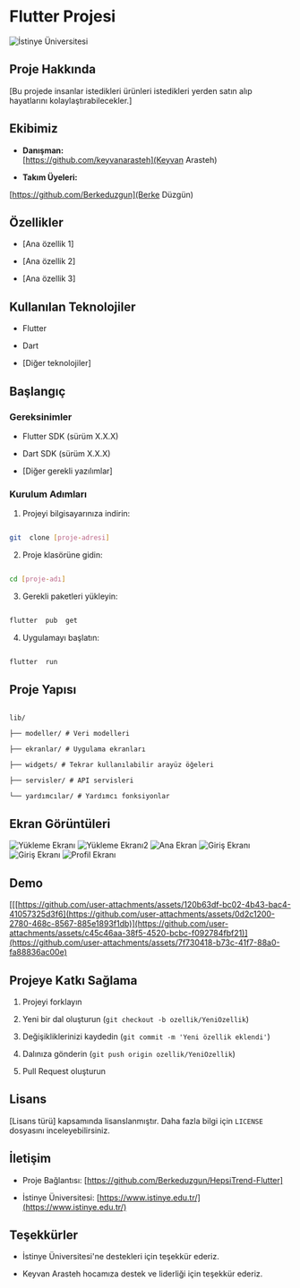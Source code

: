 # Flutter Projesi

  

![İstinye Üniversitesi](https://www.unitededucation.com/linklogoch/istinye-university-logo.png)

  

## Proje Hakkında

[Bu projede insanlar istedikleri ürünleri istedikleri yerden satın alıp hayatlarını kolaylaştırabilecekler.]

  

## Ekibimiz

-  **Danışman:**  
[https://github.com/keyvanarasteh](Keyvan Arasteh)


-  **Takım Üyeleri:**

[https://github.com/Berkeduzgun](Berke Düzgün)

  

## Özellikler

- [Ana özellik 1]

- [Ana özellik 2]

- [Ana özellik 3]

  

## Kullanılan Teknolojiler

- Flutter

- Dart

- [Diğer teknolojiler]

  

## Başlangıç

  

### Gereksinimler

- Flutter SDK (sürüm X.X.X)

- Dart SDK (sürüm X.X.X)

- [Diğer gerekli yazılımlar]

  

### Kurulum Adımları

1. Projeyi bilgisayarınıza indirin:

```bash

git  clone [proje-adresi]

```

  

2. Proje klasörüne gidin:

```bash

cd [proje-adı]

```

  

3. Gerekli paketleri yükleyin:

```bash

flutter  pub  get

```

  

4. Uygulamayı başlatın:

```bash

flutter  run

```

  

## Proje Yapısı

```

lib/

├── modeller/ # Veri modelleri

├── ekranlar/ # Uygulama ekranları

├── widgets/ # Tekrar kullanılabilir arayüz öğeleri

├── servisler/ # API servisleri

└── yardımcılar/ # Yardımcı fonksiyonlar

```

  

## Ekran Görüntüleri

![Yükleme Ekranı](assets/screenshots/1.png)
![Yükleme Ekranı2](assets/screenshots/2.png)
![Ana Ekran](assets/screenshots/4.png)
![Giriş Ekranı](assets/screenshots/5.png)
![Giriş Ekranı](assets/screenshots/6.png)
![Profil Ekranı](assets/screenshots/7.png)
## Demo
[[[https://github.com/user-attachments/assets/120b63df-bc02-4b43-bac4-41057325d3f6](https://github.com/user-attachments/assets/0d2c1200-2780-468c-8567-885e1893f1db)](https://github.com/user-attachments/assets/c45c46aa-38f5-4520-bcbc-f092784fbf21)](https://github.com/user-attachments/assets/7f730418-b73c-41f7-88a0-fa88836ac00e)



  

## Projeye Katkı Sağlama

1. Projeyi forklayın

2. Yeni bir dal oluşturun (`git checkout -b ozellik/YeniOzellik`)

3. Değişikliklerinizi kaydedin (`git commit -m 'Yeni özellik eklendi'`)

4. Dalınıza gönderin (`git push origin ozellik/YeniOzellik`)

5. Pull Request oluşturun

  

## Lisans

[Lisans türü] kapsamında lisanslanmıştır. Daha fazla bilgi için `LICENSE` dosyasını inceleyebilirsiniz.

  

## İletişim

- Proje Bağlantısı: [https://github.com/Berkeduzgun/HepsiTrend-Flutter]

- İstinye Üniversitesi: [https://www.istinye.edu.tr/](https://www.istinye.edu.tr/)

  

## Teşekkürler

- İstinye Üniversitesi'ne destekleri için teşekkür ederiz.

- Keyvan Arasteh hocamıza destek ve liderliği için teşekkür ederiz.

  
  
